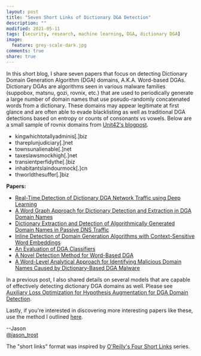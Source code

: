 ```yaml
---
layout: post
title: "Seven Short Links of Dictionary DGA Detection"
description: ""
modified: 2021-05-11
tags: [security, research, machine learning, DGA, dictionary DGA]
image:
  feature: grey-scale-dark.jpg
comments: true
share: true
---
```


In this short blog, I share seven papers that focus on detecting Dictionary Domain Generation Algorithm (DGA) domains, A.K.A. Word-based DGAs. Dictionary DGAs are algorithms seen in various malware families (suppobox, matsnu, gozi, rovnix, etc.) that are used to periodically generate a large number of domain names that use pseudo-randomly concatenated words from a dictionary.  These domains may appear legitimate at first glance and are often able to evade blacklisting as well as traditional DGA detections based on entropy or counts of consonants vs vowels.  Below are a small sample of rovnix domains from [Unit42's blogpost](https://unit42.paloaltonetworks.com/rovnix-declaration-generation-algorithm/).

* kingwhichtotallyadminis[.]biz
* thareplunjudiciary[.]net
* townsunalienable[.]net
* taxeslawsmockhigh[.]net
* transientperfidythe[.]biz
* inhabitantslaindourmock[.]cn
* thworldthesuffer[.]biz

**Papers:**

* [Real-Time Detection of Dictionary DGA Network Traffic using Deep Learning](https://arxiv.org/pdf/2003.12805.pdf)
* [A Word Graph Approach for Dictionary Detection and Extraction in DGA Domain Names](https://machine-learning-and-security.github.io/slides/Mayana-final-of-NIPS-DDGA.pdf)
* [Dictionary Extraction and Detection of Algorithmically Generated Domain Names in Passive DNS Traffic](http://faculty.washington.edu/mdecock/papers/mpereira2018a.pdf)
* [Inline Detection of Domain Generation Algorithms with Context-Sensitive Word Embeddings](https://arxiv.org/pdf/1811.08705.pdf)
* [An Evaluation of DGA Classifiers](http://faculty.washington.edu/mdecock/papers/rsivaguru2018a.pdf)
* [A Novel Detection Method for Word-Based DGA](https://link.springer.com/chapter/10.1007/978-3-030-00009-7_43)
* [A Word-Level Analytical Approach for Identifying Malicious Domain Names Caused by Dictionary-Based DGA Malware](https://res.mdpi.com/d_attachment/electronics/electronics-10-01039/article_deploy/electronics-10-01039-v2.pdf)

In a previous post, I also shared details on several models that are capable of effectively detecting dictionary DGA domains as well.  Please see [Auxiliary Loss Optimization for Hypothesis Augmentation for DGA Domain Detection](/auxiliary-loss-optimization-for-hypothesis-augmentation-for-dga-domain-detection/).

Lastly, if you're interested in discovering more interesting papers like these, use the method I outlined [here](/security-data-science-learning-resources/).

--Jason
<br />[@jason_trost](https://twitter.com/#!/jason_trost)

The "short links" format was inspired by [O'Reilly's Four Short Links](https://www.oreilly.com/feed/four-short-links) series.
